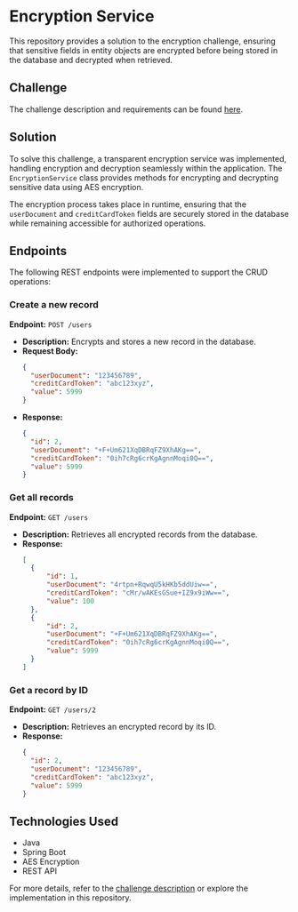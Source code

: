 # Encryption Service

This repository provides a solution to the encryption challenge, ensuring that sensitive fields in entity objects are encrypted before being stored in the database and decrypted when retrieved.

## Challenge

The challenge description and requirements can be found [here](https://github.com/backend-br/desafios/blob/master/cryptography/PROBLEM.md).

## Solution

To solve this challenge, a transparent encryption service was implemented, handling encryption and decryption seamlessly within the application. The `EncryptionService` class provides methods for encrypting and decrypting sensitive data using AES encryption.

The encryption process takes place in runtime, ensuring that the `userDocument` and `creditCardToken` fields are securely stored in the database while remaining accessible for authorized operations.

## Endpoints

The following REST endpoints were implemented to support the CRUD operations:

### Create a new record
**Endpoint:** `POST /users`
- **Description:** Encrypts and stores a new record in the database.
- **Request Body:**
  ```json
  {
    "userDocument": "123456789",
    "creditCardToken": "abc123xyz",
    "value": 5999
  }
  ```
- **Response:**
  ```json
  {
  	"id": 2,
  	"userDocument": "+F+Um621XqDBRqFZ9XhAKg==",
  	"creditCardToken": "0ih7cRg6crKgAgnnMoqi0Q==",
  	"value": 5999
  }
  ```

### Get all records
**Endpoint:** `GET /users`
- **Description:** Retrieves all encrypted records from the database.
- **Response:**
  ```json
  [
  	{
  		"id": 1,
  		"userDocument": "4rtpn+RqwqU5kHKb5ddUiw==",
  		"creditCardToken": "cMr/wAKEsGSue+IZ9x9iWw==",
  		"value": 100
  	},
  	{
  		"id": 2,
  		"userDocument": "+F+Um621XqDBRqFZ9XhAKg==",
  		"creditCardToken": "0ih7cRg6crKgAgnnMoqi0Q==",
  		"value": 5999
  	}
  ]
  ```

### Get a record by ID
**Endpoint:** `GET /users/2`
- **Description:** Retrieves an encrypted record by its ID.
- **Response:**
  ```json
  {
  	"id": 2,
  	"userDocument": "123456789",
  	"creditCardToken": "abc123xyz",
  	"value": 5999
  }
  ```

## Technologies Used
- Java
- Spring Boot
- AES Encryption
- REST API

For more details, refer to the [challenge description](https://github.com/backend-br/desafios/blob/master/cryptography/PROBLEM.md) or explore the implementation in this repository.

